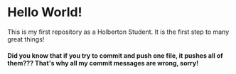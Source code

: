 # Hello World!

This is my first repository as a Holberton Student. It is the first step to many great things!

#### Did you know that if you try to commit and push one file, it pushes all of them??? That's why all my commit messages are wrong, sorry! ####